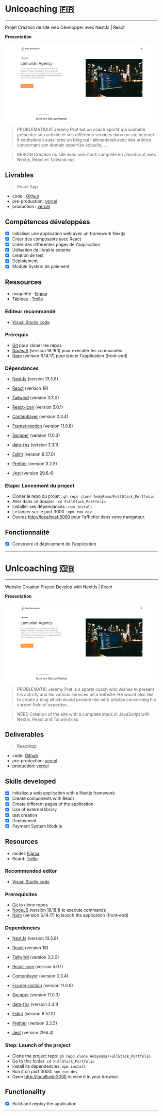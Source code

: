 # Unlcoaching 🇫🇷

<!-- [Pre-prod](https://unlcoachingv1.vercel.app/) <br/>  -->
<!-- [Production](https://unlcoaching.com//) -->

------------------------------------------------

Projet Création de site web Développer avec NextJs | React  

**Presentation**

<kbd>![Presentation](./home-portfolio.png)</kbd>

> PROBLEMATIQUE
Jeremy Prat est un coach sportif qui souhaite présenter son activité et ses différents services dans un site internet.
Il souhaiterait aussi crée un blog qui l'alimenterait avec des articles concernant son domain expertise actuelle, ...

> BESOIN
Création du site avec une stack complète en JavaScript avec Nextjs, React et Tailwind css.

## Livrables

> React App
- code           : [Github](https://github.com/AndyRama/FullStack_Portfolio)
- pre-production: [vercel](https://unlcoachingv1.vercel.app/)
- production     : [vercel](https://unlcoaching.com/)

## Compétences développées

- [x] Initialiser une application web avec un framework Nextjs
- [x] Créer des composants avec React 
- [x] Créer des différentes pages de l'application 
- [x] Utilisation de librairie externe 
- [x] création de test 
- [x] Déploiement
- [x] Module System de paiement

## Ressources

- maquette       : [Figma](https://www.figma.com/file/2HDPEwtBEbHZJSam524o6G/unlcoaching?type=design&node-id=0%3A1&mode=dev&t=xIHxkqNgPPmFc5Bh-1)
- Tableau        : [Trello](https://trello.com/b/3bd4KDlT/unlcoachingcom)


### Editeur recommandé

* [Visual Studio code](https://code.visualstudio.com/)

### Prérequis

* [Git](https://git-scm.com/) pour cloner les repos
* [NodeJS](https://nodejs.org/fr/) (version 18.18.1) pour exécuter les commandes
* [Npm](https://www.npmjs.com/) (version 6.14.17) pour lancer l'application (front-end)

### Dépendances

* [NextJs](https://nextjs.org/) (version 13.5.6)
* [React](https://legacy.reactjs.org/) (version 18)

* [Tailwind](https://www.npmjs.com/package/prop-types) (version 3.3.0)

* [React-icon](https://www.npmjs.com/package/react-icons) (version 5.0.1)
* [Contentlayer](https://www.npmjs.com/package/contentlayer) (version 0.3.4)
* [Framer-motion](https://www.npmjs.com/package/framer-motion) (version 11.0.8)
* [Swipper](https://www.npmjs.com/package/swiper/v/11.0.3) (version 11.0.3)
* [date-fns](https://www.npmjs.com/package/date-fns) (version 3.3.1)

* [Eslint](https://www.npmjs.com/package/eslint) (version 8.57.0)
* [Prettier](https://www.npmjs.com/package/prettier) (version 3.2.5)

* [Jest](https://www.npmjs.com/package/jest/v/29.6.4) (version 29.6.4)

### Etape: Lancement du project

- Cloner le repo du projet : `gh repo clone AndyRama/FullStack_Portfolio`
- Aller dans ce dossier : `cd FullStack_Portfolio `
- Installer ses dépendances : `npm install`
- Le lancer sur le port 3000 : `npm run dev`
- Ouvrez [http://localhost:3000](http://localhost:3000) pour l'afficher dans votre navigateur.

## Fonctionnalité

- [x] Construire et déploiement de l'application

---------------------------

# Unlcoaching 🇬🇧

<!-- [Pre-prod](https://unlcoaching.vercel.app/) <br/> -->
<!-- [Production](https://unlcoaching.com//) -->

------------------------------------------------

Website Creation Project Develop with NextJs | React

**Presentation**

<kbd>![Presentation](./home-portfolio.png)</kbd>

> PROBLEMATIC
Jeremy Prat is a sports coach who wishes to present his activity and his various services on a website.
He would also like to create a blog which would provide him with articles concerning his current field of expertise, ...

> NEED
Creation of the site with a complete stack in JavaScript with Nextjs, React and Tailwind css.

## Deliverables

> ReactApp
- code: [Github](https://github.com/AndyRama/project_pj_01)
- pre-production: [vercel](https://unlcoaching.vercel.app/)
- production: [vercel](https://unlcoaching.com/)

## Skills developed

- [x] Initialize a web application with a Nextjs framework
- [x] Create components with React
- [x] Create different pages of the application
- [x] Use of external library
- [x] test creation
- [x] Deployment
- [x] Payment System Module

## Resources

- model: [Figma](https://www.figma.com/file/2HDPEwtBEbHZJSam524o6G/unlcoaching?type=design&node-id=0%3A1&mode=dev&t=xIHxkqNgPPmFc5Bh-1)
- Board: [Trello](https://trello.com/b/3bd4KDlT/unlcoachingcom)


### Recommended editor

* [Visual Studio code](https://code.visualstudio.com/)

### Prerequisites

* [Git](https://git-scm.com/) to clone repos
* [NodeJS](https://nodejs.org/fr/) (version 18.18.1) to execute commands
* [Npm](https://www.npmjs.com/) (version 6.14.17) to launch the application (front-end)

### Dependencies

* [NextJs](https://nextjs.org/) (version 13.5.6)
* [React](https://legacy.reactjs.org/) (version 18)

* [Tailwind](https://www.npmjs.com/package/prop-types) (version 3.3.0)

* [React-icon](https://www.npmjs.com/package/react-icons) (version 5.0.1)
* [Contentlayer](https://www.npmjs.com/package/contentlayer) (version 0.3.4)
* [Framer-motion](https://www.npmjs.com/package/framer-motion) (version 11.0.8)
* [Swipper](https://www.npmjs.com/package/swiper/v/11.0.3) (version 11.0.3)
* [date-fns](https://www.npmjs.com/package/date-fns) (version 3.3.1)

* [Eslint](https://www.npmjs.com/package/eslint) (version 8.57.0)
* [Prettier](https://www.npmjs.com/package/prettier) (version 3.2.5)

* [Jest](https://www.npmjs.com/package/jest/v/29.6.4) (version 29.6.4)

### Step: Launch of the project

- Clone the project repo: `gh repo clone AndyRama/FullStack_Portfolio`
- Go to this folder: `cd FullStack_Portfolio`
- Install its dependencies: `npm install`
- Run it on port 3000: `npm run dev`
- Open [http://localhost:3000](http://localhost:3000) to view it in your browser.

## Functionality

- [x] Build and deploy the application

---------------------------